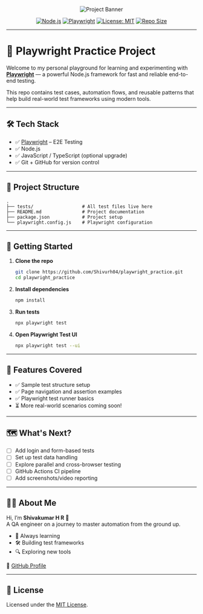<p align="center">
  <img src="https://placehold.co/800x200?text=Playwright+Practice+Project+by+Shivakumar+HR" alt="Project Banner" />
</p>

<p align="center">
  <a href="https://nodejs.org/"><img alt="Node.js" src="https://img.shields.io/badge/Node.js-16.x-brightgreen?logo=node.js"></a>
  <a href="https://playwright.dev/"><img alt="Playwright" src="https://img.shields.io/badge/Playwright-Test_Framework-orange?logo=playwright"></a>
  <a href="https://github.com/Shivurh04/playwright_practice/blob/main/LICENSE"><img alt="License: MIT" src="https://img.shields.io/badge/license-MIT-blue.svg" /></a>
  <a href="https://github.com/Shivurh04/playwright_practice"><img alt="Repo Size" src="https://img.shields.io/github/repo-size/Shivurh04/playwright_practice?style=flat-square"></a>
</p>

---

# 🎯 Playwright Practice Project

Welcome to my personal playground for learning and experimenting with **[Playwright](https://playwright.dev/)** — a powerful Node.js framework for fast and reliable end-to-end testing.

This repo contains test cases, automation flows, and reusable patterns that help build real-world test frameworks using modern tools.

---

## 🛠️ Tech Stack

- ✅ [Playwright](https://playwright.dev/) – E2E Testing
- ✅ Node.js
- ✅ JavaScript / TypeScript (optional upgrade)
- ✅ Git + GitHub for version control

---

## 📁 Project Structure

```
.
├── tests/                  # All test files live here
├── README.md               # Project documentation
├── package.json            # Project setup
└── playwright.config.js    # Playwright configuration
```

---

## 🚀 Getting Started

1. **Clone the repo**
   ```bash
   git clone https://github.com/Shivurh04/playwright_practice.git
   cd playwright_practice
   ```

2. **Install dependencies**
   ```bash
   npm install
   ```

3. **Run tests**
   ```bash
   npx playwright test
   ```

4. **Open Playwright Test UI**
   ```bash
   npx playwright test --ui
   ```

---

## 🧪 Features Covered

- ✅ Sample test structure setup
- ✅ Page navigation and assertion examples
- ✅ Playwright test runner basics
- ⏳ More real-world scenarios coming soon!

---

## 🗺️ What's Next?

- [ ] Add login and form-based tests
- [ ] Set up test data handling
- [ ] Explore parallel and cross-browser testing
- [ ] GitHub Actions CI pipeline
- [ ] Add screenshots/video reporting

---

## 🙋‍♂️ About Me

Hi, I’m **Shivakumar H R** 👋  
A QA engineer on a journey to master automation from the ground up.

- 🧠 Always learning  
- 🛠️ Building test frameworks  
- 🔍 Exploring new tools  

🔗 [GitHub Profile](https://github.com/Shivurh04)

---

## 📄 License

Licensed under the [MIT License](LICENSE).
